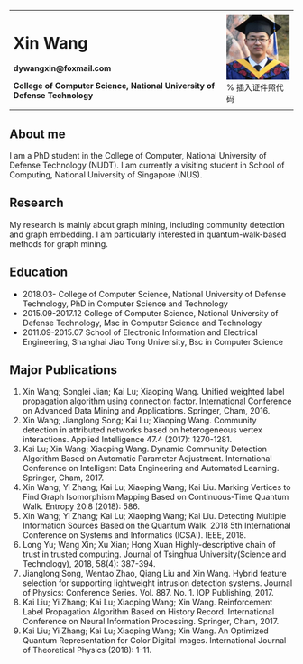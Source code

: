 <table border="0">
  <tr>
    <td width="75%">
      <h1>Xin Wang</h1>
      <p><b>dywangxin@foxmail.com</b></p>
      <p><b>College of Computer Science, National University of Defense Technology</b></p>
    </td>
    <td width="25%">
      <img src="/photo.jpg" width="100%">      % 插入证件照代码
    </td>
  </tr>
</table>

## About me
I am a PhD student in the College of Computer, National University of Defense Technology (NUDT). I am currently a visiting student in School of Computing, National University of Singapore (NUS).

## Research
My research is mainly about graph mining, including community detection and graph embedding. I am particularly interested in quantum-walk-based methods for graph mining.

## Education
- 2018.03- College of Computer Science, National University of Defense Technology, PhD in Computer Science and Technology
- 2015.09-2017.12 College of Computer Science, National University of Defense Technology, Msc in Computer Science and Technology
- 2011.09-2015.07 School of Electronic Information and Electrical Engineering, Shanghai Jiao Tong University, Bsc in Computer Science

## Major Publications
1. Xin Wang; Songlei Jian; Kai Lu; Xiaoping Wang. Unified weighted label propagation algorithm using connection factor. International Conference on Advanced Data Mining and Applications. Springer, Cham, 2016.
2. Xin Wang; Jianglong Song; Kai Lu; Xiaoping Wang. Community detection in attributed networks based on heterogeneous vertex interactions. Applied Intelligence 47.4 (2017): 1270-1281.
3. Kai Lu; Xin Wang; Xiaoping Wang. Dynamic Community Detection Algorithm Based on Automatic Parameter Adjustment. International Conference on Intelligent Data Engineering and Automated Learning. Springer, Cham, 2017.
4. Xin Wang; Yi Zhang; Kai Lu; Xiaoping Wang; Kai Liu. Marking Vertices to Find Graph Isomorphism Mapping Based on Continuous-Time Quantum Walk. Entropy 20.8 (2018): 586.
5. Xin Wang; Yi Zhang; Kai Lu; Xiaoping Wang; Kai Liu. Detecting Multiple Information Sources Based on the Quantum Walk. 2018 5th International Conference on Systems and Informatics (ICSAI). IEEE, 2018.
6. Long Yu; Wang Xin; Xu Xian; Hong Xuan Highly-descriptive chain of trust in trusted computing. Journal of Tsinghua University(Science and Technology), 2018, 58(4): 387-394.
7. Jianglong Song, Wentao Zhao, Qiang Liu and Xin Wang. Hybrid feature selection for supporting lightweight intrusion detection systems. Journal of Physics: Conference Series. Vol. 887. No. 1. IOP Publishing, 2017.
8. Kai Liu; Yi Zhang; Kai Lu; Xiaoping Wang; Xin Wang. Reinforcement Label Propagation Algorithm Based on History Record. International Conference on Neural Information Processing. Springer, Cham, 2017.
9. Kai Liu; Yi Zhang; Kai Lu; Xiaoping Wang; Xin Wang. An Optimized Quantum Representation for Color Digital Images. International Journal of Theoretical Physics (2018): 1-11. 
